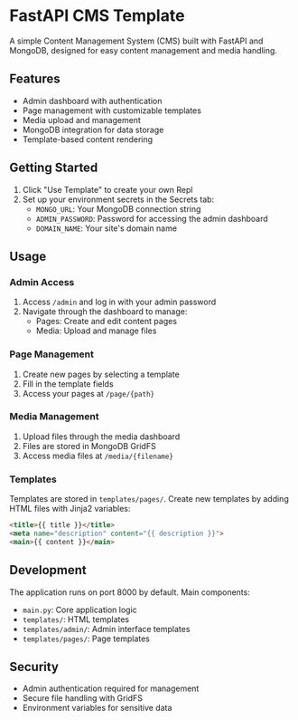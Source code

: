 
# FastAPI CMS Template

A simple Content Management System (CMS) built with FastAPI and MongoDB, designed for easy content management and media handling.

## Features

- Admin dashboard with authentication
- Page management with customizable templates
- Media upload and management
- MongoDB integration for data storage
- Template-based content rendering

## Getting Started

1. Click "Use Template" to create your own Repl
2. Set up your environment secrets in the Secrets tab:
   - `MONGO_URL`: Your MongoDB connection string
   - `ADMIN_PASSWORD`: Password for accessing the admin dashboard
   - `DOMAIN_NAME`: Your site's domain name

## Usage

### Admin Access
1. Access `/admin` and log in with your admin password
2. Navigate through the dashboard to manage:
   - Pages: Create and edit content pages
   - Media: Upload and manage files

### Page Management
1. Create new pages by selecting a template
2. Fill in the template fields
3. Access your pages at `/page/{path}`

### Media Management
1. Upload files through the media dashboard
2. Files are stored in MongoDB GridFS
3. Access media files at `/media/{filename}`

### Templates
Templates are stored in `templates/pages/`. Create new templates by adding HTML files with Jinja2 variables:
```html
<title>{{ title }}</title>
<meta name="description" content="{{ description }}">
<main>{{ content }}</main>
```

## Development

The application runs on port 8000 by default. Main components:

- `main.py`: Core application logic
- `templates/`: HTML templates
- `templates/admin/`: Admin interface templates
- `templates/pages/`: Page templates

## Security

- Admin authentication required for management
- Secure file handling with GridFS
- Environment variables for sensitive data
